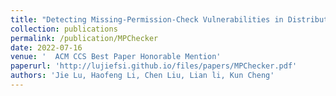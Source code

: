 ```yaml
---
title: "Detecting Missing-Permission-Check Vulnerabilities in Distributed Cloud Systems"
collection: publications
permalink: /publication/MPChecker
date: 2022-07-16
venue: '  ACM CCS Best Paper Honorable Mention'  
paperurl: 'http://lujiefsi.github.io/files/papers/MPChecker.pdf'
authors: 'Jie Lu, Haofeng Li, Chen Liu, Lian li, Kun Cheng'
---
```

